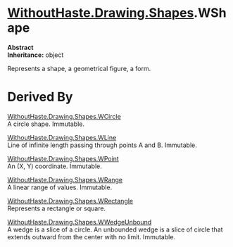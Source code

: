 # [WithoutHaste.Drawing.Shapes](TableOfContents.WithoutHaste.Drawing.Shapes.md).WShape

**Abstract**  
**Inheritance:** object  

Represents a shape, a geometrical figure, a form.  

# Derived By

[WithoutHaste.Drawing.Shapes.WCircle](WithoutHaste.Drawing.Shapes.WCircle.md)  
A circle shape. Immutable.  

[WithoutHaste.Drawing.Shapes.WLine](WithoutHaste.Drawing.Shapes.WLine.md)  
Line of infinite length passing through points A and B. Immutable.  

[WithoutHaste.Drawing.Shapes.WPoint](WithoutHaste.Drawing.Shapes.WPoint.md)  
An (X, Y) coordinate. Immutable.  

[WithoutHaste.Drawing.Shapes.WRange](WithoutHaste.Drawing.Shapes.WRange.md)  
A linear range of values. Immutable.  

[WithoutHaste.Drawing.Shapes.WRectangle](WithoutHaste.Drawing.Shapes.WRectangle.md)  
Represents a rectangle or square.  

[WithoutHaste.Drawing.Shapes.WWedgeUnbound](WithoutHaste.Drawing.Shapes.WWedgeUnbound.md)  
A wedge is a slice of a circle. An unbounded wedge is a slice of circle that extends outward from the center with no limit. Immutable.  

